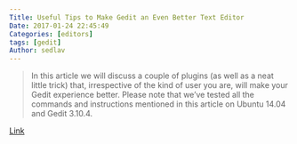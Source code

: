 ```yaml
---
Title: Useful Tips to Make Gedit an Even Better Text Editor
Date: 2017-01-24 22:45:49
Categories: [editors]
tags: [gedit]
Author: sedlav
---
```


> In this article we will discuss a couple of plugins (as well as a neat little trick) that, irrespective of the kind of user you are, will make your Gedit experience better. Please note that we’ve tested all the commands and instructions mentioned in this article on Ubuntu 14.04 and Gedit 3.10.4.

[Link](https://www.maketecheasier.com/make-gedit-better-editor/)

